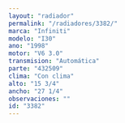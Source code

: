 ```yaml
---
layout: "radiador"
permalink: "/radiadores/3382/"
marca: "Infiniti"
modelo: "I30"
ano: "1998"
motor: "V6 3.0"
transmision: "Automática"
parte: "432509"
clima: "Con clima"
alto: "15 3/4"
ancho: "27 1/4"
observaciones: ""
id: "3382"
---
```


